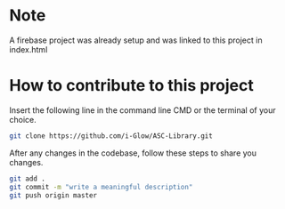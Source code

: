 # Note

A firebase project was already setup and was linked to this project in index.html

# How to contribute to this project

Insert the following line in the command line CMD or the terminal of your choice.

```bash
git clone https://github.com/i-Glow/ASC-Library.git
```

After any changes in the codebase, follow these steps to share you changes.

```bash
git add .
git commit -m "write a meaningful description"
git push origin master
```

